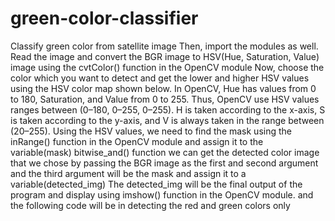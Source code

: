 # green-color-classifier
Classify green color from satellite image
Then, import the modules as well. Read the image and convert the BGR image to HSV(Hue, Saturation, Value) image using the cvtColor() function in the OpenCV module
Now, choose the color which you want to detect and get the lower and higher HSV values using the HSV color map shown below. In OpenCV, Hue has values from 0 to 180,
Saturation, and Value from 0 to 255. Thus, OpenCV use HSV values ranges between (0–180, 0–255, 0–255).
H is taken according to the x-axis, S is taken according to the y-axis, and V is always taken in the range between (20–255).
Using the HSV values, we need to find the mask using the inRange() function in the OpenCV module and assign it to the variable(mask)
bitwise_and() function we can get the detected color image that we chose by passing the BGR image as the first and second argument and
the third argument will be the mask and assign it to a variable(detected_img)
The detected_img will be the final output of the program and display using imshow() function in the OpenCV module.
and the following code will be in detecting the red and green colors only
